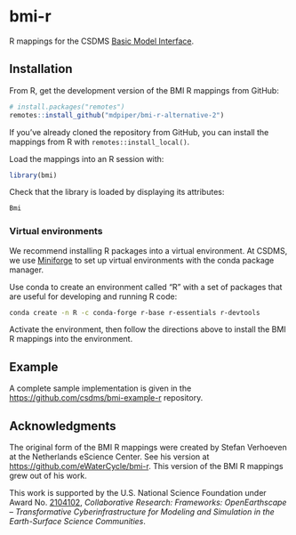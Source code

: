 
<!--
README.md is generated from README.Rmd using `devtools::build_readme()`
-->

# bmi-r

R mappings for the CSDMS [Basic Model Interface](https://bmi.csdms.io).

## Installation

From R, get the development version of the BMI R mappings from GitHub:

``` r
# install.packages("remotes")
remotes::install_github("mdpiper/bmi-r-alternative-2")
```

If you’ve already cloned the repository from GitHub, you can install the
mappings from R with `remotes::install_local()`.

Load the mappings into an R session with:

``` r
library(bmi)
```

Check that the library is loaded by displaying its attributes:

``` r
Bmi
```

### Virtual environments

We recommend installing R packages into a virtual environment. At CSDMS,
we use [Miniforge](https://github.com/conda-forge/miniforge) to set up
virtual environments with the conda package manager.

Use conda to create an environment called “R” with a set of packages
that are useful for developing and running R code:

``` bash
conda create -n R -c conda-forge r-base r-essentials r-devtools
```

Activate the environment, then follow the directions above to install
the BMI R mappings into the environment.

## Example

A complete sample implementation is given in the
<https://github.com/csdms/bmi-example-r> repository.

## Acknowledgments

The original form of the BMI R mappings were created by Stefan Verhoeven
at the Netherlands eScience Center. See his version at
<https://github.com/eWaterCycle/bmi-r>. This version of the BMI R
mappings grew out of his work.

This work is supported by the U.S. National Science Foundation under
Award
No. [2104102](https://www.nsf.gov/awardsearch/showAward?AWD_ID=2104102),
*Collaborative Research: Frameworks: OpenEarthscape – Transformative
Cyberinfrastructure for Modeling and Simulation in the Earth-Surface
Science Communities*.
